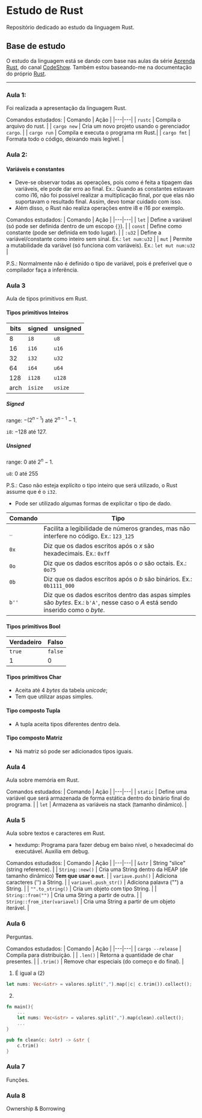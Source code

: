 # Estudo de Rust
Repositório dedicado ao estudo da linguagem Rust.

## Base de estudo

O estudo da linguagem está se dando com base nas aulas da série [Aprenda Rust](https://youtube.com/playlist?list=PLjSf4DcGBdiGCNOrCoFgtj0KrUq1MRUME&si=qkZN1SVDei8BeZek), do canal [CodeShow](https://www.youtube.com/@codeshowbr). Também estou baseando-me na documentação do próprio [Rust](https://www.rust-lang.org/pt-BR).

---

### Aula 1:

Foi realizada a apresentação da linguagem Rust.

Comandos estudados:
| Comando | Ação |
|---|---|
| `rustc` | Compila o arquivo do rust. |
| `cargo new` | Cria um novo projeto usando o gerenciador `cargo`. |
| `cargo run` | Compila e executa o programa rm Rust.|
| `cargo fmt` | Formata todo o código, deixando mais legível. |

### Aula 2:

#### Variáveis e constantes

* Deve-se observar todas as operações, pois como é feita a tipagem das variáveis, ele pode dar erro ao final. Ex.: Quando as constantes estavam como i16, não foi possível realizar a multiplicação final, por que elas não suportavam o resultado final. Assim, devo tomar cuidado com isso.
* Além disso, o Rust não realiza operações entre i8 e i16 por exemplo.

Comandos estudados:
| Comando | Ação |
|---|---|
| `let` | Define a variável (só pode ser definida dentro de um escopo `{}`). |
| `const` | Define como constante (pode ser definida em todo lugar). |
| `:u32` | Define a variável/constante como inteiro sem sinal. Ex.: `let num:u32` |
| `mut` | Permite a mutabilidade da variável (só funciona com variáveis). Ex.: `let mut num:u32` |

P.S.: Normalmente não é definido o tipo de variável, pois é preferivel que o compilador faça a inferência.

### Aula 3

Aula de tipos primitivos em Rust.

#### Tipos primitivos **Inteiros**

| bits | signed | unsigned|
|------|--------|---------|
| 8 | `i8` | `u8` |
| 16 | `i16` | `u16` |
| 32 | `i32` | `u32` |
| 64 | `i64` | `u64` |
| 128 | `i128` | `u128` |
| arch | `isize` | `usize` |

##### Signed

range: $-(2^{n-1})$ até $2^{n-1}-1$.

`i8`: $-128$ até $127$.

##### Unsigned

range: $0$ até $2^{n}-1$.

`u8`: $0$ até $255$

P.S.: Caso não esteja explícito o tipo inteiro que será utilizado, o Rust assume que é o `i32`.

* Pode ser utilizado algumas formas de explicitar o tipo de dado.

| Comando | Tipo |
|---------|------|
| `_` | Facilita a legibilidade de números grandes, mas não interfere no código. Ex.: `123_125` |
| `0x` | Diz que os dados escritos após o _x_ são hexadecimais. Ex.: `0xff` |
| `0o` | Diz que os dados escritos após o _o_ são octais. Ex.: `0o75` |
| `0b` | Diz que os dados escritos após o _b_ são binários. Ex.: `0b1111_000` |
| `b''` | Diz que os dados escritos dentro das aspas simples são _bytes_. Ex.: `b'A'`, nesse caso o _A_ está sendo inserido como o _byte_. |

#### Tipos primitivos **Bool**

| Verdadeiro | Falso |
|---|---|
| `true` | `false` |
| 1 | 0 |

#### Tipos primitivos **Char**

* Aceita até 4 _bytes_ da tabela _unicode_;
* Tem que utilizar aspas simples.

#### Tipo composto **Tupla**

* A tupla aceita tipos diferentes dentro dela.

#### Tipo composto **Matriz**

* Ná matriz só pode ser adicionados tipos iguais.

### Aula 4

Aula sobre memória em Rust.

Comandos estudados:
| Comando | Ação |
|---|---|
| `static` | Define uma variável que será armazenada de forma estática dentro do binário final do programa. |
| `let` | Armazena as variáveis na stack (tamanho dinâmico). |

### Aula 5

Aula sobre textos e caracteres em Rust.

* hexdump: Programa para fazer debug em baixo nível, o hexadecimal do executável. Auxilia em debug.

Comandos estudados:
| Comando | Ação |
|---|---|
| `&str` | String "slice" (string reference). |
| `String::new()` | Cria uma String dentro da HEAP (de tamanho dinâmico) **Tem que usar o `mut`**. |
| `variave.push()` | Adiciona caracteres ('') a String. |
| `variavel.push_str()` | Adiciona palavra ("") a String. |
| `"".to_string()` | Cria um objeto com tipo String. |
| `String::from("")` | Cria uma String a partir de outra. |
| `String::from_iter(variavel)` | Cria uma String a partir de um objeto iterável. |

### Aula 6

Perguntas.

Comandos estudados:
| Comando | Ação |
|---|---|
| `cargo --release` | Compila para distribuição. |
| `.len()` | Retorna a quantidade de char presentes. |
| `.trim()` | Remove char especiais (do começo e do final). |

1. É igual a (2)

```rust
let nums: Vec<&str> = valores.split(",").map(|c| c.trim()).collect();
```

2. 
```rust
fn main(){
    ...
    let nums: Vec<&str> = valores.split(",").map(clean).collect();
    ...
}

pub fn clean(c: &str) -> &str {
    c.trim()
}
```

### Aula 7

Funções.

### Aula 8

Ownership & Borrowing
